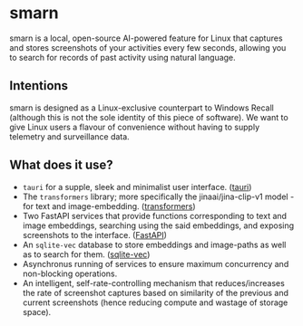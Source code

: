 # smarn

smarn is a local, open-source AI-powered feature for Linux that captures and stores screenshots of your activities every few seconds, allowing you to search for records of past activity using natural language.

## Intentions

smarn is designed as a Linux-exclusive counterpart to Windows Recall (although this is not the sole identity of this piece of software).
We want to give Linux users a flavour of convenience without having to supply telemetry and surveillance data.

## What does it use?

- `tauri` for a supple, sleek and minimalist user interface. ([tauri](https://github.com/tauri-apps/tauri))
- The `transformers` library; more specifically the jinaai/jina-clip-v1 model - for text and image-embedding. ([transformers](https://github.com/huggingface/transformers))
- Two FastAPI services that provide functions corresponding to text and image embeddings, searching using the said embeddings, and exposing screenshots to the interface. ([FastAPI](https://github.com/fastapi/fastapi))
- An `sqlite-vec` database to store embeddings and image-paths as well as to search for them. ([sqlite-vec](https://github.com/asg017/sqlite-vec))
- Asynchronus running of services to ensure maximum concurrency and non-blocking operations.
- An intelligent, self-rate-controlling mechanism that reduces/increases the rate of screenshot captures based on similarity of the previous and current screenshots (hence reducing compute and wastage of storage space).
